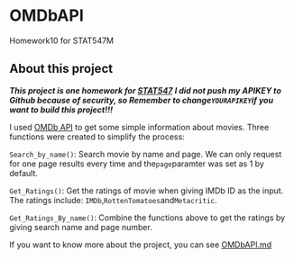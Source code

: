 # OMDbAPI
Homework10 for STAT547M

## About this project

***This project is one homework for [STAT547](http://stat545.com/index.html)***
***I did not push my APIKEY to Github because of security, so Remember to change`YOURAPIKEY`if you want to build this project!!!***

I used [OMDb API](http://www.omdbapi.com) to get some simple information about movies. Three functions were created to simplify the process:

`Search_by_name()`: Search movie by name and page. We can only request for one page results every time and the`page`paramter was set as 1 by default.

`Get_Ratings()`: Get the ratings of movie when giving IMDb ID as the input. The ratings include: `IMDb`,`RottenTomatoes`and`Metacritic`.

`Get_Ratings_By_name()`: Combine the functions above to get the ratings by giving search name and page number.

If you want to know more about the project, you can see [OMDbAPI.md](https://github.com/Tangjiahui26/OMDbAPI/blob/master/OMDbAPI.md)